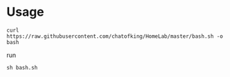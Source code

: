 # Usage
```
curl https://raw.githubusercontent.com/chatofking/HomeLab/master/bash.sh -o bash
```
run
```
sh bash.sh
```
